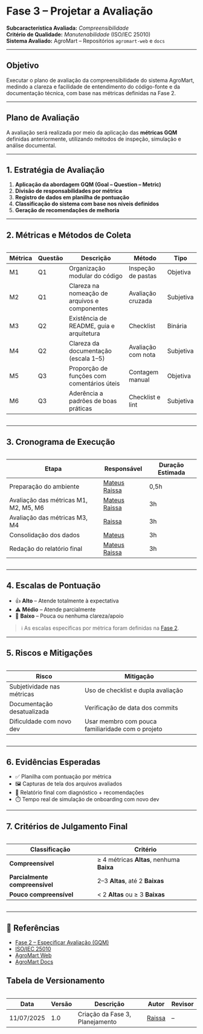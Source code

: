 #  Fase 3 – Projetar a Avaliação

**Subcaracterística Avaliada:** _Compreensibilidade_  
**Critério de Qualidade:** _Manutenabilidade_ (ISO/IEC 25010)  
**Sistema Avaliado:** AgroMart – Repositórios `agromart-web` e `docs`

---

##  Objetivo

Executar o plano de avaliação da compreensibilidade do sistema AgroMart, medindo a clareza e facilidade de entendimento do código-fonte e da documentação técnica, com base nas métricas definidas na Fase 2.

---

##  Plano de Avaliação

A avaliação será realizada por meio da aplicação das **métricas GQM** definidas anteriormente, utilizando métodos de inspeção, simulação e análise documental.

---

## 1.  Estratégia de Avaliação

1. **Aplicação da abordagem GQM (Goal – Question – Metric)**  
2. **Divisão de responsabilidades por métrica**  
3. **Registro de dados em planilha de pontuação**  
4. **Classificação do sistema com base nos níveis definidos**  
5. **Geração de recomendações de melhoria**

---

## 2. Métricas e Métodos de Coleta

<div style="overflow-x: auto">

<table>
  <thead>
    <tr>
      <th><strong>Métrica</strong></th>
      <th><strong>Questão</strong></th>
      <th><strong>Descrição</strong></th>
      <th><strong>Método</strong></th>
      <th><strong>Tipo</strong></th>
    </tr>
  </thead>
  <tbody>
    <tr>
      <td>M1</td>
      <td>Q1</td>
      <td>Organização modular do código</td>
      <td>Inspeção de pastas</td>
      <td>Objetiva</td>
    </tr>
    <tr>
      <td>M2</td>
      <td>Q1</td>
      <td>Clareza na nomeação de arquivos e componentes</td>
      <td>Avaliação cruzada</td>
      <td>Subjetiva</td>
    </tr>
    <tr>
      <td>M3</td>
      <td>Q2</td>
      <td>Existência de README, guia e arquitetura</td>
      <td>Checklist</td>
      <td>Binária</td>
    </tr>
    <tr>
      <td>M4</td>
      <td>Q2</td>
      <td>Clareza da documentação (escala 1–5)</td>
      <td>Avaliação com nota</td>
      <td>Subjetiva</td>
    </tr>
    <tr>
      <td>M5</td>
      <td>Q3</td>
      <td>Proporção de funções com comentários úteis</td>
      <td>Contagem manual</td>
      <td>Objetiva</td>
    </tr>
    <tr>
      <td>M6</td>
      <td>Q3</td>
      <td>Aderência a padrões de boas práticas</td>
      <td>Checklist e lint</td>
      <td>Subjetiva</td>
    </tr>
  </tbody>
</table>

</div>

---

## 3. Cronograma de Execução
<div style="overflow-x: auto">

<table>
  <thead>
    <tr>
      <th><strong>Etapa</strong></th>
      <th><strong>Responsável</strong></th>
      <th><strong>Duração Estimada</strong></th>
    </tr>
  </thead>
  <tbody>
    <tr>
      <td>Preparação do ambiente</td>
      <td><a href="https://github.com/MVConsorte">Mateus</a>  <a href="https://github.com/RaissaAndradeS">Raissa</a></td>
      <td>0,5h</td>
    </tr>
    <tr>
      <td>Avaliação das métricas M1, M2, M5, M6</td>
      <td><a href="https://github.com/MVConsorte">Mateus</a>  <a href="https://github.com/RaissaAndradeS">Raissa</a></td>
      <td>3h</td>
    </tr>
    <tr>
      <td>Avaliação das métricas M3, M4</td>
      <td><a href="https://github.com/RaissaAndradeS">Raissa</a></td>
      <td>3h</td>
    </tr>
    <tr>
      <td>Consolidação dos dados</td>
      <td><a href="https://github.com/MVConsorte">Mateus</a></td>
      <td>3h</td>
    </tr>
    <tr>
      <td>Redação do relatório final</td>
      <td><a href="https://github.com/MVConsorte">Mateus</a>  <a href="https://github.com/RaissaAndradeS">Raissa</a></td>
      <td>3h</td>
    </tr>
  </tbody>
</table>

</div>


---

##  4. Escalas de Pontuação

- 👍 **Alto** – Atende totalmente à expectativa  
- ⚠️ **Médio** – Atende parcialmente  
- 🚨 **Baixo** – Pouca ou nenhuma clareza/apoio

> ℹ As escalas específicas por métrica foram definidas na [Fase 2](Fase2.md).

---

## 5. Riscos e Mitigações

<div style="overflow-x: auto">

<table>
  <thead>
    <tr>
      <th><strong>Risco</strong></th>
      <th><strong>Mitigação</strong></th>
    </tr>
  </thead>
  <tbody>
    <tr>
      <td>Subjetividade nas métricas</td>
      <td>Uso de checklist e dupla avaliação</td>
    </tr>
    <tr>
      <td>Documentação desatualizada</td>
      <td>Verificação de data dos commits</td>
    </tr>
    <tr>
      <td>Dificuldade com novo dev</td>
      <td>Usar membro com pouca familiaridade com o projeto</td>
    </tr>
  </tbody>
</table>

</div>

---

##  6. Evidências Esperadas

- ✅ Planilha com pontuação por métrica  
- 🖼️ Capturas de tela dos arquivos avaliados  
- 📝 Relatório final com diagnóstico + recomendações  
- ⏱️ Tempo real de simulação de onboarding com novo dev

---

## 7. Critérios de Julgamento Final

<div style="overflow-x: auto">

<table>
  <thead>
    <tr>
      <th><strong>Classificação</strong></th>
      <th><strong>Critério</strong></th>
    </tr>
  </thead>
  <tbody>
    <tr>
      <td><strong>Compreensível</strong></td>
      <td>≥ 4 métricas <strong>Altas</strong>, nenhuma <strong>Baixa</strong></td>
    </tr>
    <tr>
      <td><strong>Parcialmente compreensível</strong></td>
      <td>2–3 <strong>Altas</strong>, até 2 <strong>Baixas</strong></td>
    </tr>
    <tr>
      <td><strong>Pouco compreensível</strong></td>
      <td>&lt; 2 <strong>Altas</strong> ou ≥ 3 <strong>Baixas</strong></td>
    </tr>
  </tbody>
</table>

</div>

---

## 🔗 Referências

- [Fase 2 – Especificar Avaliação (GQM)](Fase2.md)
- [ISO/IEC 25010](https://iso25000.com/index.php/en/iso-25000-standards/iso-25010)
- [AgroMart Web](https://github.com/AgroMart/agromart-web)
- [AgroMart Docs](https://github.com/AgroMart/docs)


##  Tabela de Versionamento

<div style="overflow-x:auto">

<table>
  <thead>
    <tr>
      <th>Data</th>
      <th>Versão</th>
      <th>Descrição</th>
      <th>Autor</th>
      <th>Revisor</th>
    </tr>
  </thead>
  <tbody>
    <tr>
      <td>11/07/2025</td>
      <td>1.0</td>
      <td>Criação da Fase 3, Planejamento</td>
      <td><a href="https://github.com/RaissaAndradeS">Raissa</a></td>
      <td>–</td>
    </tr>
  </tbody>
</table>

</div>



